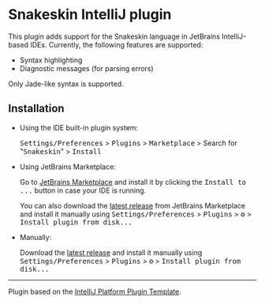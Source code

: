 # Snakeskin IntelliJ plugin

<!-- Plugin description -->

<!-- This specific section is a source for the [plugin.xml](/packages/intellij-plugin/src/main/resources/META-INF/plugin.xml) file which will be extracted by the [Gradle](/packages/intellij-plugin/build.gradle.kts) during the build process.
To keep everything working, do not remove the comments wrapping the section. -->

This plugin adds support for the Snakeskin language in JetBrains IntelliJ-based IDEs.
Currently, the following features are supported:
- Syntax highlighting
- Diagnostic messages (for parsing errors)

Only Jade-like syntax is supported.

<!-- Plugin description end -->

## Installation

- Using the IDE built-in plugin system:

  <kbd>Settings/Preferences</kbd> > <kbd>Plugins</kbd> > <kbd>Marketplace</kbd> > Search for "<kbd>Snakeskin</kbd>" >
  <kbd>Install</kbd>

- Using JetBrains Marketplace:

  Go to [JetBrains Marketplace](https://plugins.jetbrains.com/plugin/14182-snakeskin) and install it by clicking the <kbd>Install to ...</kbd> button in case your IDE is running.

  You can also download the [latest release](https://plugins.jetbrains.com/plugin/14182-snakeskin/versions) from JetBrains Marketplace and install it manually using
  <kbd>Settings/Preferences</kbd> > <kbd>Plugins</kbd> > <kbd>⚙️</kbd> > <kbd>Install plugin from disk...</kbd>

- Manually:

  Download the [latest release](https://github.com/SnakeskinTpl/vscode-snakeskin/releases/latest) and install it manually using
  <kbd>Settings/Preferences</kbd> > <kbd>Plugins</kbd> > <kbd>⚙️</kbd> > <kbd>Install plugin from disk...</kbd>

---
Plugin based on the [IntelliJ Platform Plugin Template][template].

[template]: https://github.com/JetBrains/intellij-platform-plugin-template
